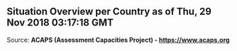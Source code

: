 ## Situation Overview per Country as of Thu, 29 Nov 2018 03:17:18 GMT

Source: **ACAPS (Assessment Capacities Project) - https://www.acaps.org**